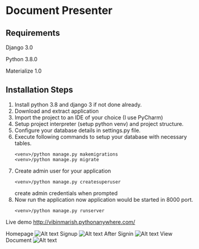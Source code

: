# Document Presenter

## Requirements

Django 3.0

Python 3.8.0

Materialize 1.0

## Installation Steps

1. Install python 3.8 and django 3 if not done already.
2. Download and extract application
3. Import the project to an IDE of your choice (I use PyCharm)
4. Setup project interpreter (setup python venv) and project structure.
5. Configure your database details in settings.py file.
6. Execute following commands to setup your database with necessary tables.
   ```
   <venv>/python manage.py makemigrations
   <venv>/python manage.py migrate
   ```
7. Create admin user for your application
   ```
   <venv>/python manage.py createsuperuser
   ```   
   create admin credentials when prompted 
8. Now run the application now application would be started in 8000 port.
   ```
   <venv>/python manage.py runserver
   ```
Live demo http://vibinmarish.pythonanywhere.com/

Homepage
   ![Alt text](https://github.com/vibinmarish/navigus_Round_2/blob/master/Screenshots/home.png "HomePage")
Signup
   ![Alt text](https://github.com/vibinmarish/navigus_Round_2/blob/master/Screenshots/signup.png "Signup")
After Signin
   ![Alt text](https://github.com/vibinmarish/navigus_Round_2/blob/master/Screenshots/signin.png "Signin")
View Document
  ![Alt text](https://github.com/vibinmarish/navigus_Round_2/blob/master/Screenshots/View.png "View")

